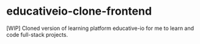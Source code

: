 # educativeio-clone-frontend
[WIP] Cloned version of learning platform educative-io for me to learn and code full-stack projects.
